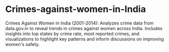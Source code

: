 # Crimes-against-women-in-India
Crimes Against Women in India (2001-2014): Analyzes crime data from data.gov.in to reveal trends in crimes against women across India. Includes insights into top states by crime rate, most reported crimes, and visualizations to highlight key patterns and inform discussions on improving women's safety.
